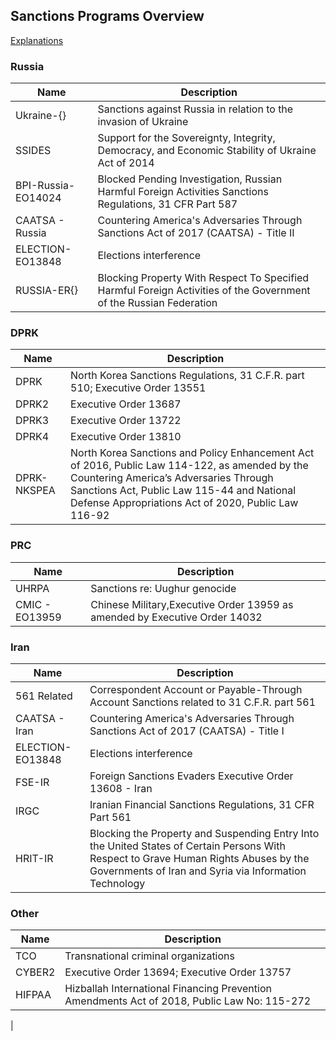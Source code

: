 ## Sanctions Programs Overview

[Explanations](https://ofac.treasury.gov/specially-designated-nationals-list-sdn-list/program-tag-definitions-for-ofac-sanctions-lists)

### Russia

| Name | Description |
|------|-------------|
| Ukraine-{} | Sanctions against Russia in relation to the invasion of Ukraine |
| SSIDES | Support for the Sovereignty, Integrity, Democracy, and Economic Stability of Ukraine Act of 2014 |
| BPI-Russia-EO14024 | Blocked Pending Investigation, Russian Harmful Foreign Activities Sanctions Regulations, 31 CFR Part 587 |
| CAATSA - Russia | Countering America's Adversaries Through Sanctions Act of 2017 (CAATSA) - Title II |
| ​ELECTION-EO13848 | Elections interference |
| RUSSIA-ER{} | Blocking Property With Respect To Specified Harmful Foreign Activities of the Government of the Russian Federation |


### DPRK 
| Name | Description |
|------|-------------|
| DPRK | North Korea Sanctions Regulations, 31 C.F.R. part 510; Executive Order 13551 |
| DPRK2 | ​Executive Order 13687 |
| DPRK3 | Executive Order 13722 |
| DPRK4 | Executive Order 13810 |
| DPRK-NKSPEA | North Korea Sanctions and Policy Enhancement Act of 2016, Public Law 114-122, as amended by the Countering America’s Adversaries Through Sanctions Act, Public Law 115-44 and National Defense Appropriations Act of 2020, Public Law 116-92​ |


### PRC 
| Name | Description |
|------|-------------|
| UHRPA | Sanctions re: Uughur genocide |
| CMIC - EO13959 | Chinese Military,Executive Order 13959 as amended by Executive Order 14032 |



### Iran
| Name | Description |
|------|-------------|
| 561 Related | ​Correspondent Account or Payable-Through Account Sanctions related to 31 C.F.R. part 561 |
| CAATSA - Iran | Countering America's Adversaries Through Sanctions Act of 2017 (CAATSA) - Title I |
| ​ELECTION-EO13848 | Elections interference |
| FSE-IR | Foreign Sanctions Evaders Executive Order 13608 - Iran​ |
| IRGC | Iranian Financial Sanctions Regulations, 31 CFR Part 561​ |
| HRIT-IR| Blocking the Property and Suspending Entry Into the United States of Certain Persons With Respect to Grave Human Rights Abuses by the Governments of Iran and Syria via Information Technology​ |


### Other
| Name | Description |
|------|-------------|
| TCO   | Transnational criminal organizations |
| CYBER2 | Executive Order 13694; ​Executive Order 13757 |
| HIFPAA | Hizballah International Financing Prevention Amendments Act of 2018, Public Law No: 115-272 |
| 